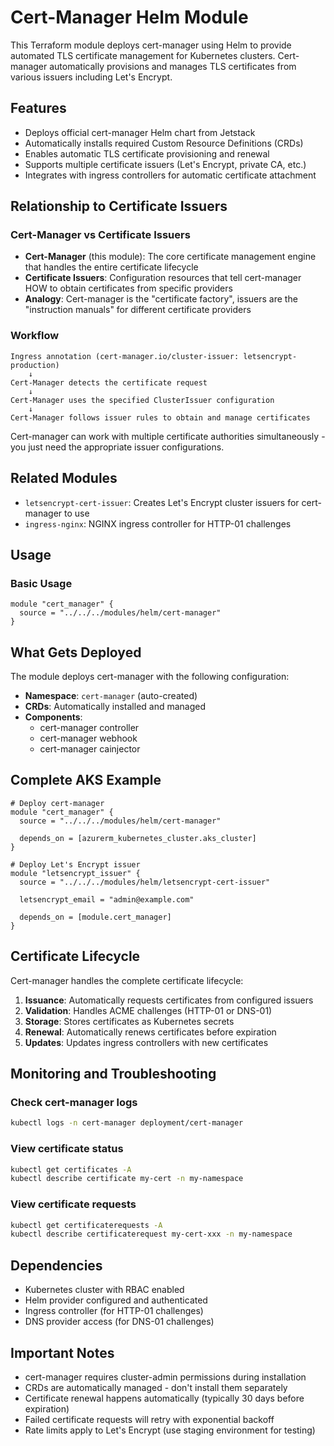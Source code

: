 # Cert-Manager Helm Module

This Terraform module deploys cert-manager using Helm to provide automated TLS certificate management for Kubernetes clusters. Cert-manager automatically provisions and manages TLS certificates from various issuers including Let's Encrypt.

## Features

- Deploys official cert-manager Helm chart from Jetstack
- Automatically installs required Custom Resource Definitions (CRDs)
- Enables automatic TLS certificate provisioning and renewal
- Supports multiple certificate issuers (Let's Encrypt, private CA, etc.)
- Integrates with ingress controllers for automatic certificate attachment

## Relationship to Certificate Issuers

### **Cert-Manager vs Certificate Issuers**

- **Cert-Manager** (this module): The core certificate management engine that handles the entire certificate lifecycle
- **Certificate Issuers**: Configuration resources that tell cert-manager HOW to obtain certificates from specific providers
- **Analogy**: Cert-manager is the "certificate factory", issuers are the "instruction manuals" for different certificate providers

### **Workflow**
```
Ingress annotation (cert-manager.io/cluster-issuer: letsencrypt-production) 
    ↓
Cert-Manager detects the certificate request
    ↓ 
Cert-Manager uses the specified ClusterIssuer configuration
    ↓
Cert-Manager follows issuer rules to obtain and manage certificates
```

Cert-manager can work with multiple certificate authorities simultaneously - you just need the appropriate issuer configurations.

## Related Modules

- `letsencrypt-cert-issuer`: Creates Let's Encrypt cluster issuers for cert-manager to use
- `ingress-nginx`: NGINX ingress controller for HTTP-01 challenges
## Usage

### Basic Usage

```hcl
module "cert_manager" {
  source = "../../../modules/helm/cert-manager"
}
```

## What Gets Deployed

The module deploys cert-manager with the following configuration:

- **Namespace**: `cert-manager` (auto-created)
- **CRDs**: Automatically installed and managed
- **Components**:
  - cert-manager controller
  - cert-manager webhook
  - cert-manager cainjector

## Complete AKS Example

```hcl
# Deploy cert-manager
module "cert_manager" {
  source = "../../../modules/helm/cert-manager"
  
  depends_on = [azurerm_kubernetes_cluster.aks_cluster]
}

# Deploy Let's Encrypt issuer
module "letsencrypt_issuer" {
  source = "../../../modules/helm/letsencrypt-cert-issuer"
  
  letsencrypt_email = "admin@example.com"
  
  depends_on = [module.cert_manager]
}
```

## Certificate Lifecycle

Cert-manager handles the complete certificate lifecycle:

1. **Issuance**: Automatically requests certificates from configured issuers
2. **Validation**: Handles ACME challenges (HTTP-01 or DNS-01)
3. **Storage**: Stores certificates as Kubernetes secrets
4. **Renewal**: Automatically renews certificates before expiration
5. **Updates**: Updates ingress controllers with new certificates

## Monitoring and Troubleshooting

### Check cert-manager logs
```bash
kubectl logs -n cert-manager deployment/cert-manager
```

### View certificate status
```bash
kubectl get certificates -A
kubectl describe certificate my-cert -n my-namespace
```

### View certificate requests
```bash
kubectl get certificaterequests -A
kubectl describe certificaterequest my-cert-xxx -n my-namespace
```

## Dependencies

- Kubernetes cluster with RBAC enabled
- Helm provider configured and authenticated
- Ingress controller (for HTTP-01 challenges)
- DNS provider access (for DNS-01 challenges)

## Important Notes

- cert-manager requires cluster-admin permissions during installation
- CRDs are automatically managed - don't install them separately
- Certificate renewal happens automatically (typically 30 days before expiration)
- Failed certificate requests will retry with exponential backoff
- Rate limits apply to Let's Encrypt (use staging environment for testing)
